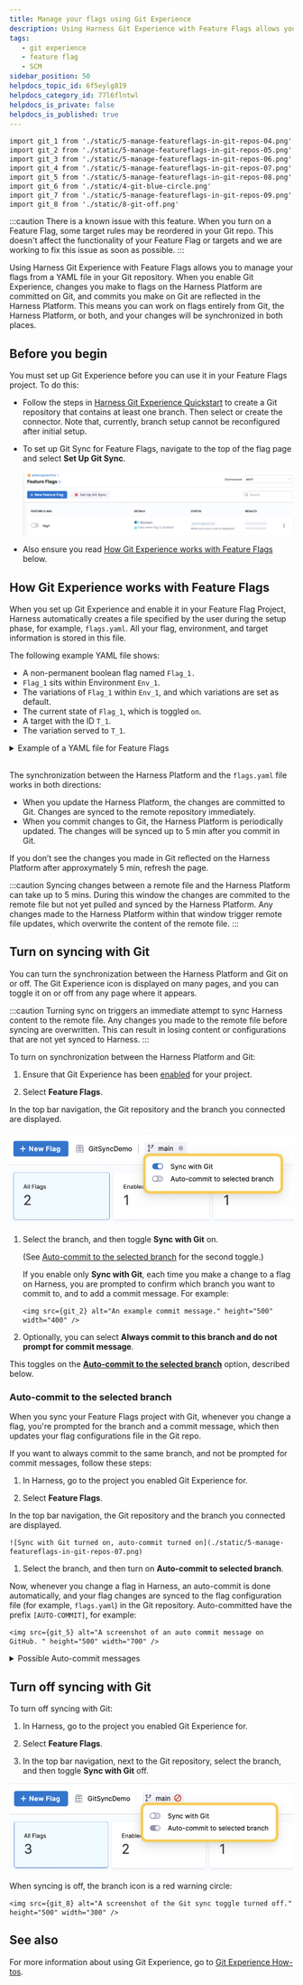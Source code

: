 ```yaml
---
title: Manage your flags using Git Experience
description: Using Harness Git Experience with Feature Flags allows you to manage your Flags from a .yaml file in your Git repository.
tags: 
   - git experience
   - feature flag
   - SCM
sidebar_position: 50
helpdocs_topic_id: 6f5eylg819
helpdocs_category_id: 77l6flntwl
helpdocs_is_private: false
helpdocs_is_published: true
---
```

```mdx-code-block
import git_1 from './static/5-manage-featureflags-in-git-repos-04.png'
import git_2 from './static/5-manage-featureflags-in-git-repos-05.png' 
import git_3 from './static/5-manage-featureflags-in-git-repos-06.png' 
import git_4 from './static/5-manage-featureflags-in-git-repos-07.png' 
import git_5 from './static/5-manage-featureflags-in-git-repos-08.png' 
import git_6 from './static/4-git-blue-circle.png'  
import git_7 from './static/5-manage-featureflags-in-git-repos-09.png' 
import git_8 from './static/8-git-off.png' 
```

:::caution
 There is a known issue with this feature. When you turn on a Feature Flag, some target rules may be reordered in your Git repo. This doesn't affect the functionality of your Feature Flag or targets and we are working to fix this issue as soon as possible.
:::

Using Harness Git Experience with Feature Flags allows you to manage your flags from a YAML file in your Git repository. When you enable Git Experience, changes you make to flags on the Harness Platform are committed on Git, and commits you make on Git are reflected in the Harness Platform. This means you can work on flags entirely from Git, the Harness Platform, or both, and your changes will be synchronized in both places. 

## Before you begin

You must set up Git Experience before you can use it in your Feature Flags project. To do this:

<!-- TBD DOC-2410 * [ Add a Source Code Manager to your account. ](https://docs.harness.io/article/p92awqts2x-add-source-code-managers) -->

* Follow the steps in [Harness Git Experience Quickstart](/docs/platform/Git-Experience/configure-git-experience-for-harness-entities) to create a Git repository that contains at least one branch. Then select or create the connector. Note that, currently, branch setup cannot be reconfigured after initial setup.

* To set up Git Sync for Feature Flags, navigate to the top of the flag page and select **Set Up Git Sync**.

  ![Setup button for gitEx on Feature Flag page](./static/gitex-setup-featureflags-01.png)

* Also ensure you read [How Git Experience works with Feature Flags](#how-git-experience-works-with-feature-flags) below.

## How Git Experience works with Feature Flags

When you set up Git Experience and enable it in your Feature Flag Project, Harness automatically creates a file specified by the user during the setup phase, for example, `flags.yaml`. All your flag, environment, and target information is stored in this file. 

The following example YAML file shows:

* A non-permanent boolean flag named `Flag_1.`
* `Flag_1` sits within Environment `Env_1`.
* The variations of `Flag_1` within `Env_1`, and which variations are set as default.
* The current state of `Flag_1`, which is toggled `on`.
* A target with the ID `T_1`.
* The variation served to `T_1`.

<details>
  <summary>Example of a YAML file for Feature Flags</summary>

Here is a sample `flags.yaml` file:

```
featureFlags:  
 flags:  
  - flag:   
     name: Flag_1  
     identifier: Flag_1   
     description: "GitExFlag"   
     permanent: false   
     spec:   
         type: boolean   
         default:  
             onVariation: "true"   
             offVariation: "false"  
         variations:  
            - identifier: "true"  
              value: "true"   
            - identifier: "false"   
              value: "false"     
      environments:   
         - identifier: Env_1   
           default:  
              onVariation: "true"   
              offVariation: "false"  
           state: "on"  
targetRules:  
   - targets:   
          - identifier: T1  
            variation: "false"   
projectIdentifier: FF_Docs_Demo  
orgIdentifier: Docs
```
</details> 

The synchronization between the Harness Platform and the `flags.yaml` file works in both directions:

* When you update the Harness Platform, the changes are committed to Git. Changes are synced to the remote repository immediately.
* When you commit changes to Git, the Harness Platform is periodically updated. The changes will be synced up to 5 min after you commit in Git.


If you don’t see the changes you made in Git reflected on the Harness Platform after approxymately 5 min, refresh the page.

:::caution
 Syncing changes between a remote file and the Harness Platform can take up to 5 mins. During this window the changes are commited to the remote file but not yet pulled and synced by the Harness Platform. Any changes made to the Harness Platform within that window trigger remote file updates, which overwrite the content of the remote file.
:::

## Turn on syncing with Git

You can turn the synchronization between the Harness Platform and Git on or off. The Git Experience icon is displayed on many pages, and you can toggle it on or off from any page where it appears.

:::caution
 Turning sync on triggers an immediate attempt to sync Harness content to the remote file.
 Any changes you made to the remote file before syncing are overwritten. This can result in losing content or configurations that are not yet synced to Harness.
:::

To turn on synchronization between the Harness Platform and Git: 

1. Ensure that Git Experience has been [enabled](/docs/platform/Git-Experience/configure-git-experience-for-harness-entities) for your project.

1. Select **Feature Flags**.

  In the top bar navigation, the Git repository and the branch you connected are displayed.

  ![The Sync with Git toggle highlighted](./static/5-manage-featureflags-in-git-repos-04.png)

1. Select the branch, and then toggle **Sync with Git** on. 

    (See [Auto-commit to the selected branch](#auto-commit-to-the-selected-branch) for the second toggle.)

    If you enable only **Sync with Git**, each time you make a change to a flag on Harness, you are prompted to confirm which branch you want to commit to, and to add a commit message. For example:

    ```mdx-code-block
    <img src={git_2} alt="An example commit message." height="500" width="400" />
    ```

1. Optionally, you can select **Always commit to this branch and do not prompt for commit message**. 

  This toggles on the [**Auto-commit to the selected branch**](#auto-commit-to-the-selected-branch) option, described below.

### Auto-commit to the selected branch

When you sync your Feature Flags project with Git, whenever you change a flag, you're prompted for the branch and a commit message, which then updates your flag configurations file in the Git repo.

If you want to always commit to the same branch, and not be prompted for commit messages, follow these steps:

1. In Harness, go to the project you enabled Git Experience for.

1. Select **Feature Flags**.

  In the top bar navigation, the Git repository and the branch you connected are displayed.

    ![Sync with Git turned on, auto-commit turned on](./static/5-manage-featureflags-in-git-repos-07.png)

1. Select the branch, and then turn on **Auto-commit to selected branch**. 

  Now, whenever you change a flag in Harness, an auto-commit is done automatically, and your flag changes are synced to the flag configuration file (for example, `flags.yaml`) in the Git repository. Auto-committed have the prefix `[AUTO-COMMIT]`, for example:

  ```mdx-code-block
  <img src={git_5} alt="A screenshot of an auto commit message on GitHub. " height="500" width="700" />
  ```  

  <details>
  <summary>Possible Auto-commit messages</summary>

  [AUTO-COMMIT] Created feature flag  

  [AUTO-COMMIT] Toggled feature flag  

  [AUTO-COMMIT] Updated feature flag details  

  [AUTO-COMMIT] Updated feature flag rules  

  [AUTO-COMMIT] Updated feature flag targeting  

  [AUTO-COMMIT] Updated feature flag variations  

  [AUTO-COMMIT] Deleted feature flag variations 

  [AUTO-COMMIT] Updated feature flag prerequisites  

  [AUTO-COMMIT] Updated feature flag targets  

  [AUTO-COMMIT] Deleted feature flag  

  [AUTO-COMMIT] Added feature flag to targets

  </details>

## Turn off syncing with Git

To turn off syncing with Git:

1. In Harness, go to the project you enabled Git Experience for.

1. Select **Feature Flags**.

1. In the top bar navigation, next to the Git repository, select the branch, and then toggle **Sync with Git** off. 

  ![Sync with Git turned off](./static/5-manage-featureflags-in-git-repos-09.png)

  When syncing is off, the branch icon is a red warning circle:

  ```mdx-code-block
  <img src={git_8} alt="A screenshot of the Git sync toggle turned off." height="500" width="300" />
  ``` 

## See also

For more information about using Git Experience, go to [Git Experience How-tos](/docs/platform/Git-Experience/git-experience-overview).

